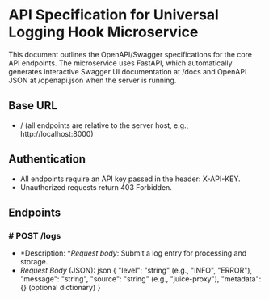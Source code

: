 # API Specification for Universal Logging Hook Microservice

This document outlines the OpenAPI/Swagger specifications for the core API endpoints. The microservice uses FastAPI, which automatically generates interactive Swagger UI documentation at /docs and OpenAPI JSON at /openapi.json when the server is running.

## Base URL
- / (all endpoints are relative to the server host, e.g., http://localhost:8000)

## Authentication
- All endpoints require an API key passed in the header: X-API-KEY.
- Unauthorized requests return 403 Forbidden.

## Endpoints

### # POST /logs
- *Description: **Request body*: Submit a log entry for processing and storage.
- *Request Body* (JSON):
json
{
    "level": "string" (e.g., "INFO", "ERROR"),
    "message": "string",
    "source": "string" (e.g., "juice-proxy"),
    "metadata": {} (optional dictionary)
}
